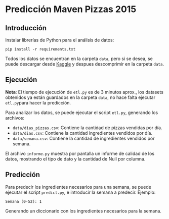 Predicción Maven Pizzas 2015
=================

## Introducción
Instalar librerías de Python para el análisis de datos:
```
pip install -r requirements.txt
```
Todos los datos se encuentran en la carpeta `data`, pero si se desea, se puede descargar desde [Kaggle](https://www.kaggle.com/datasets/neethimohan/maven-pizza-challenge-dataset) y despues descomprimir en la carpeta `data`.

## Ejecución
**Nota**: El tiempo de ejecución de `etl.py` es de 3 minutos aprox., los datasets obtenidos ya están guardados en la carpeta `data`, no hace falta ejecutar `etl.py`para hacer la predicción.

Para analizar los datos, se puede ejecutar el script `etl.py`, generando los archivos:
* `data/dias_pizzas.csv`: Contiene la cantidad de pizzas vendidas por día.
* `data/dias.csv`: Contiene la cantidad ingredientes vendidos por día.
* `data/semana.csv`: Contiene la cantidad de ingredientes vendidos por semana.

El archivo `informe.py` muestra por pantalla un informe de calidad de los datos, mostrando el tipo de dato y  la cantidad de Null por columna.

## Predicción
Para predecir los ingredientes necesarios para una semana, se puede ejecutar el script `predict.py`, e introducir la semana a predecir. Ejemplo:
```
Semana (0-52): 1
```
Generando un diccionario con los ingredientes necesarios para la semana.
